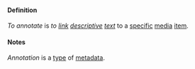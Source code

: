 #### Definition

*To annotate* is *to [link](https://github.com/gcassel/Modular-Organization-Terminology/blob/master/terms/link.md) [descriptive](https://github.com/gcassel/Modular-Organization-Terminology/blob/master/terms/describe.md) [text](https://github.com/gcassel/Modular-Organization-Terminology/blob/master/terms/text.md)* to a [specific](https://github.com/gcassel/Modular-Organization-Terminology/blob/master/terms/specific.md) [media](https://github.com/gcassel/Modular-Organization-Terminology/blob/master/terms/media.md) [item](https://github.com/gcassel/Modular-Organization-Terminology/blob/master/terms/item.md).

#### Notes

*Annotation* is a [type](https://github.com/gcassel/Modular-Organization-Terminology/blob/master/terms/type.md) of [metadata](https://github.com/gcassel/Modular-Organization-Terminology/blob/master/terms/metadata.md).
